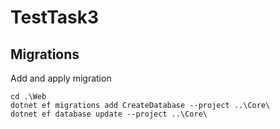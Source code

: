 # TestTask3

## Migrations

Add and apply migration

```
cd .\Web
dotnet ef migrations add CreateDatabase --project ..\Core\
dotnet ef database update --project ..\Core\
```